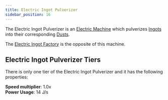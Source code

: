 ```yaml
---
title: Electric Ingot Pulverizer
sidebar_position: 16
---
```


The Electric Ingot Pulverizer is an [Electric Machine](../Electric-Machines.md) which pulverizes [Ingots](../../Resources/Ingots/Ingots.md) into their corresponding [Dusts](../../Resources/Dusts/Dusts.md).

The [Electric Ingot Factory](Electric-Ingot-Factory.md) is the opposite of this machine.

## Electric Ingot Pulverizer Tiers

There is only one tier of the Electric Ingot Pulverizer and it has the following properties:

**Speed multiplier**: 1.0x  
**Power Usage**: 14 J/s  
